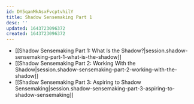 ```yaml
---
id: DY5qanMkAsxFvcptvhilY
title: Shadow Sensemaking Part 1
desc: ''
updated: 1643723096372
created: 1643723096372
---
```


- [[Shadow Sensemaking Part 1:  What Is the Shadow?|session.shadow-sensemaking-part-1-what-is-the-shadow]]
- [[Shadow Sensemaking Part 2:  Working With the Shadow|session.shadow-sensemaking-part-2-working-with-the-shadow]]
- [[Shadow Sensemaking Part 3:  Aspiring to Shadow Sensemaking|session.shadow-sensemaking-part-3-aspiring-to-shadow-sensemaking]]
